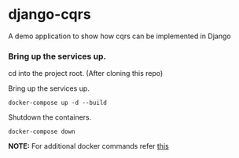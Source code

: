 # django-cqrs

A demo application to show how cqrs can be implemented in Django

### Bring up the services up.

cd into the project root. (After cloning this repo)

Bring up the services up.

`docker-compose up -d --build`

Shutdown the containers.

`docker-compose down`

**NOTE:**
For additional docker commands refer [this](https://github.com/Dineshs91/init/blob/master/docker/README.md)
